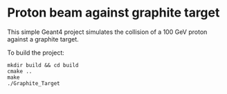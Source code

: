 # Proton beam against graphite target
This simple Geant4 project simulates the collision of a 100 GeV proton against a graphite target.

To build the project:
```
mkdir build && cd build
cmake ..
make
./Graphite_Target
```
